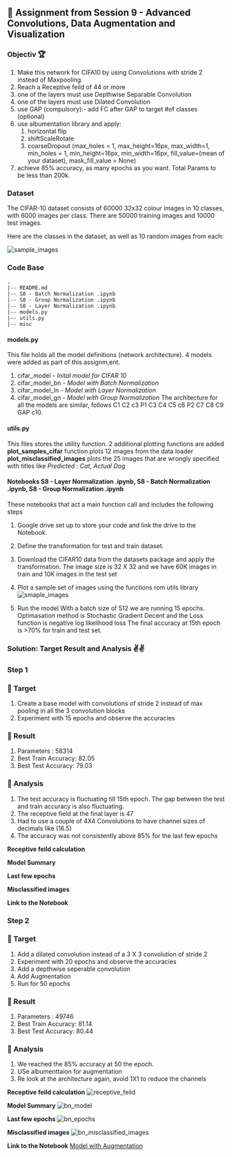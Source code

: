 ## 🤖 Assignment from Session 9 - Advanced Convolutions, Data Augmentation and Visualization

### Objectiv 🏆 
1. Make this network for CIFA10 by using Convolutions with stride 2 instead of Maxpooling
2. Reach a Receptive feild of 44 or more
3. one of the layers must use Depthwise Separable Convolution
4. one of the layers must use Dilated Convolution
5. use GAP (compulsory):- add FC after GAP to target #of classes (optional)
6. use albumentation library and apply:
   1. horizontal flip
   2. shiftScaleRotate
   3. coarseDropout (max_holes = 1, max_height=16px, max_width=1, min_holes = 1, min_height=16px, min_width=16px, fill_value=(mean of your dataset), mask_fill_value = None)
7. achieve 85% accuracy, as many epochs as you want. Total Params to be less than 200k.

### Dataset
The CIFAR-10 dataset consists of 60000 32x32 colour images in 10 classes, with 6000 images per class. There are 50000 training images and 10000 test images.

Here are the classes in the dataset, as well as 10 random images from each:

![sample_images](https://github.com/prarthananbhat/ERA/blob/master/Session_8/misc/sample_images_downloaded.png)

### Code Base
```
.
|-- README.md
|-- S8 - Batch Normalization .ipynb
|-- S8 - Group Normalization .ipynb
|-- S8 - Layer Normalization .ipynb
|-- models.py
|-- utils.py
|-- misc
```

#### models.py
This file holds all the model definitions (network architecture). 4 models were added as part of this assignm,ent. 
1. cifar_model - *Inital model for CIFAR 10*
2. cifar_model_bn - *Model with Batch Normalization*
3. cifar_model_ln - *Model with Layer Normalization*
4. cifar_model_gn - *Model with Group Normalization*
The architecture for all the models are similar, follows C1 C2 c3 P1 C3 C4 C5 c6 P2 C7 C8 C9 GAP c10.

#### utils.py
This files stores the utility function. 2 additional plotting functions are added
**plot_samples_cifar** function plots 12 images from the data loader
**plot_misclassified_images** plots the 25 images that are wrongly specified with titles like *Predicted : Cat, Actual Dog*

#### Notebooks S8 - Layer Normalization .ipynb, S8 - Batch Normalization .ipynb, S8 - Group Normalization .ipynb
These notebooks that act a main function call and includes the following steps

1. Google drive set up to store your code and link the drive to the Notebook.
2. Define the transformation for test and train dataset. 
3. Download the CIFAR10 data from the datasets package and apply the transformation.
 The image size is 32 X 32 and we have 60K images in train and 10K images in the test set

4. Plot a sample set of images using the functions rom utils library
![smaple_images](https://github.com/prarthananbhat/ERA/blob/master/Session_8/misc/Sample%20Images.png)

6. Run the model
With a batch size of 512 we are running 15 epochs.
Optimasation method is Stochastic Gradient Decent and the Loss function is  negative log likelihood loss
The final accuracy at 15th  epoch is >70% for train and test set.


### Solution: Target Result and Analysis ✌✌️
### Step 1
### 🎯 Target
1. Create a base model with convolutions of stride 2 instead of max pooling in all the 3 convolution blocks
2. Experiment with 15 epochs and observe the accuracies

### 💪 Result
1. Parameters : 58314
2. Best Train Accuracy: 82.05
3. Best Test Accuracy: 79.03

### 👀 Analysis
1. The test accuracy is fluctuating till 15th epoch. The gap between the test and train accuracy is also fluctuating.
2. The receptive field at the final layer is 47
3. Had to use a couple of 4X4 Convolutions to have channel sizes of decimals like (16.5)
4. The accuracy was not consistently above 85% for the last few epochs


**Receptive feild calculation**


**Model Summary**


**Last few epochs**


**Misclassified images**


**Link to the Notebook**



### Step 2
### 🎯 Target
1. Add a dilated convolution instead of a 3 X 3 convolution of stride 2
2. Experiment with 20 epochs and observe the accuracies
3. Add a depthwise seperable convolution
4. Add Augmentation
5. Run for 50 epochs

### 💪 Result
1. Parameters : 49746
2. Best Train Accuracy: 81.14
3. Best Test Accuracy: 80.44

### 👀 Analysis
1. We reached the 85% accuracy at 50 the epoch.
2. USe albumenttaion for augmentation
3. Re look at the architecture again, avoid 1X1 to reduce the channels

**Receptive feild calculation**
![receptive_feild](https://github.com/prarthananbhat/ERA/blob/master/Session_9/misc/Step%202/Receptive%20Feild%20Calculations.png)

**Model Summary**
![bn_model](https://github.com/prarthananbhat/ERA/blob/master/Session_9/misc/Step%202/model.png)

**Last few epochs**
![bn_epochs](https://github.com/prarthananbhat/ERA/blob/master/Session_9/misc/Step%202/epochs.png)

**Misclassified images**
![bn_misclassified_images](https://github.com/prarthananbhat/ERA/blob/master/Session_9/misc/Step%202/missclassified%20images.png)

**Link to the Notebook**
[Model with Augmentation](https://github.com/prarthananbhat/ERA/blob/master/Session_9/S9_model_1.ipynb)




